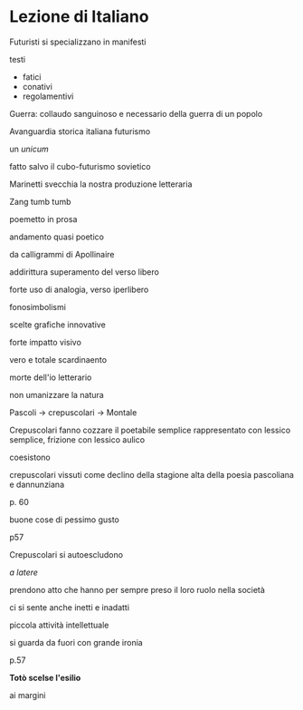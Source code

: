 # Lezione di Italiano

Futuristi si specializzano in manifesti

testi
* fatici
* conativi
* regolamentivi


Guerra: collaudo sanguinoso e necessario della guerra di un popolo


Avanguardia storica italiana
futurismo

un _unicum_

fatto salvo il cubo-futurismo sovietico

Marinetti svecchia la nostra produzione letteraria


Zang tumb tumb

poemetto in prosa

andamento quasi poetico

da calligrammi di Apollinaire

addirittura superamento del verso libero

forte uso di analogia, verso iperlibero

fonosimbolismi

scelte grafiche innovative

forte impatto visivo

vero e totale scardinaento

morte dell'io letterario



non umanizzare la natura

Pascoli $\to$ crepuscolari $\to$ Montale

Crepuscolari fanno cozzare il poetabile semplice rappresentato con lessico semplice, frizione con lessico aulico

coesistono

crepuscolari vissuti come declino della stagione alta della poesia pascoliana e dannunziana

p. 60

buone cose di pessimo gusto


p57


Crepuscolari si autoescludono

_a latere_

prendono atto che hanno per sempre preso il loro ruolo nella società

ci si sente anche inetti e inadatti


piccola attività intellettuale

si guarda da fuori con grande ironia

p.57

**Totò scelse l'esilio**

ai margini
<!--stackedit_data:
eyJoaXN0b3J5IjpbMjk2NTAxNjMyLC03OTc2OTcyNjcsLTE0MT
M0NzA4NDUsLTE3NTQwODM5NzQsMTI1NzMzMjYzMiwtMTc0MDY1
NDc0MV19
-->